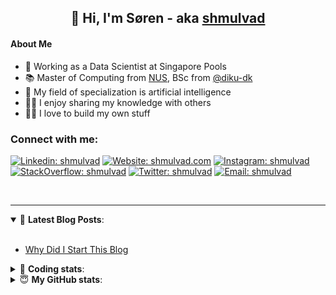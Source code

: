 <h2 align="center">
	👋 Hi, I'm Søren - aka <a href="https://shmulvad.com">shmulvad</a>
</h2>

#### About Me
- 🤖 Working as a Data Scientist at Singapore Pools
- 📚 Master of Computing from [NUS], BSc from [@diku-dk]
- 🧠 My field of specialization is artificial intelligence
- 👨‍🏫 I enjoy sharing my knowledge with others
- 👨‍💻 I love to build my own stuff

### Connect with me:

[![Linkedin: shmulvad](https://img.shields.io/badge/shmulvad-blue?style=flat&logo=Linkedin&logoColor=white)][linkedin]
[![Website: shmulvad.com](https://img.shields.io/badge/shmulvad.com-47CCCC?&style=flat&logo=Google-Chrome&logoColor=white)][website]
[![Instagram: shmulvad](https://img.shields.io/badge/-@shmulvad-purple?style=flat&logo=Instagram&logoColor=white)][instagram]
[![StackOverflow: shmulvad](https://img.shields.io/badge/shmulvad-FE7A16?style=flat&logo=stack-overflow&logoColor=white)][stackOverflow]
[![Twitter: shmulvad](https://img.shields.io/badge/@shmulvad-1ca0f1?style=flat&logo=twitter&logoColor=white)][twitter]
[![Email: shmulvad](https://img.shields.io/badge/shmulvad-D14836?style=flat&logo=gmail&logoColor=white)][mail]

<br />

---

<details open>
 <summary>📕 <b>Latest Blog Posts</b>: </summary>

<br>

<!-- BLOG-POST-LIST:START -->
- [Why Did I Start This Blog](https://shmulvad.com/blog/why-did-start-this-blog)
<!-- BLOG-POST-LIST:END -->

</details>

<!-- --- -->

<details>
 <summary>🤖 <b>Coding stats</b>: </summary>

<br>

NOTE: Doesn't track coding at work or work done in environments such as Jupyter Notebooks.

<!--START_SECTION:waka-->
![Code Time](http://img.shields.io/badge/Code%20Time-2%2C134%20hrs%2016%20mins-blue)

**I'm a Night 🦉** 

```text
🌞 Morning                440 commits         ██░░░░░░░░░░░░░░░░░░░░░░░   09.06 % 
🌆 Daytime                1250 commits        ██████░░░░░░░░░░░░░░░░░░░   25.73 % 
🌃 Evening                2009 commits        ██████████░░░░░░░░░░░░░░░   41.35 % 
🌙 Night                  1159 commits        ██████░░░░░░░░░░░░░░░░░░░   23.86 % 
```


📊 **This Week I Spent My Time On** 

```text
💬 Programming Languages: 
Python                   1 hr 4 mins         █████████████░░░░░░░░░░░░   50.60 % 
Other                    48 mins             ██████████░░░░░░░░░░░░░░░   38.26 % 
INI                      6 mins              █░░░░░░░░░░░░░░░░░░░░░░░░   04.71 % 
Bash                     3 mins              █░░░░░░░░░░░░░░░░░░░░░░░░   02.36 % 
TOML                     2 mins              ░░░░░░░░░░░░░░░░░░░░░░░░░   01.70 % 

🔥 Editors: 
VS Code                  1 hr 18 mins        ███████████████░░░░░░░░░░   61.74 % 
Zsh                      48 mins             ██████████░░░░░░░░░░░░░░░   38.26 % 

🐱‍💻 Projects: 
sppl-chatbot             1 hr 4 mins         █████████████░░░░░░░░░░░░   50.14 % 
datapakke-interface      37 mins             ███████░░░░░░░░░░░░░░░░░░   29.25 % 
overvaagning-admin       23 mins             █████░░░░░░░░░░░░░░░░░░░░   18.54 % 
hit-locator              2 mins              █░░░░░░░░░░░░░░░░░░░░░░░░   02.05 % 
Terminal                 0 secs              ░░░░░░░░░░░░░░░░░░░░░░░░░   00.03 % 
```


 Last Updated on 10/09/2023 18:39:59 UTC
<!--END_SECTION:waka-->

</details>

<!-- --- -->

<details>
 <summary>😇 <b>My GitHub stats</b>: </summary>

<br>

<img align="left" alt="shmulvad's Github Stats" src="https://github-readme-stats.vercel.app/api?username=shmulvad&show_icons=true&hide_border=true" />

</details>



[website]: https://shmulvad.com
[twitter]: https://twitter.com/shmulvad
[linkedin]: https://linkedin.com/in/shmulvad
[instagram]: https://instagram.com/shmulvad
[stackOverflow]: https://stackoverflow.com/users/9248793/shmulvad
[mail]: mailto:shmulvad@gmail.com
[@diku-dk]: https://github.com/diku-dk
[github]: https://github.com/shmulvad
[NUS]: https://www.nus.edu.sg